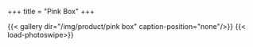 +++
title = "Pink Box"
+++

{{< gallery dir="/img/product/pink box" caption-position="none"/>}} {{< load-photoswipe>}}